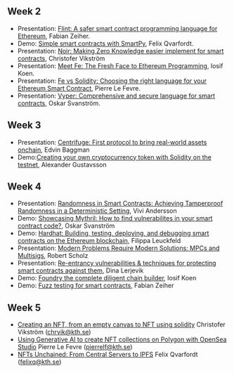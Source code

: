 ## Week 2
* Presentation: [Flint: A safer smart contract programming language for Ethereum](https://github.com/KTH/programmable-society/pull/37), Fabian Zeiher.
* Demo: [Simple smart contracts with SmartPy](https://github.com/KTH/programmable-society/pull/38), Felix Qvarfordt.
* Presentation: [Noir: Making Zero Knowledge easier implement for smart contracts](https://github.com/KTH/programmable-society/pull/39), Christofer Vikström
* Presentation: [Meet Fe: The Fresh Face to Ethereum Programming](https://github.com/KTH/programmable-society/pull/41), Iosif Koen.
* Presentation: [Fe vs Solidity: Choosing the right language for your Ethereum Smart Contract](https://github.com/KTH/programmable-society/pull/40), Pierre Le Fevre.
* Presentation: [Vyper: Comprehensive and secure language for smart contracts](https://github.com/KTH/programmable-society/pull/42), Oskar Svanström.

## Week 3
* Presentation: [Centrifuge: First protocol to bring real-world assets onchain](https://github.com/KTH/programmable-society/pull/48), Edvin Baggman
* Demo:[Creating your own cryptocurrency token with Solidity on the testnet](https://github.com/KTH/programmable-society/pull/50), Alexander Gustavsson

## Week 4
* Presentation: [Randomness in Smart Contracts: Achieving Tamperproof Randomness in a Deterministic Setting](https://github.com/KTH/programmable-society/pull/49), Vivi Andersson
* Demo: [Showcasing Mythril: How to find vulnerabilites in your smart contract code?](https://github.com/KTH/programmable-society/pull/57), Oskar Svanström
* Demo: [Hardhat: Building, testing, deploying, and debugging smart contracts on the Ethereum blockchain](https://github.com/KTH/programmable-society/pull/61), Filippa Leuckfeld
* Presentation: [Modern Problems Require Modern Solutions: MPCs and Multisigs](https://github.com/KTH/programmable-society/pull/63), Robert Scholz
* Presentation: [Re-entrancy vulnerabilities & techniques for protecting smart contracts against them](https://github.com/KTH/programmable-society/pull/67), Dina Lerjevik
* Demo: [Foundry the complete diligent chain builder](https://github.com/KTH/programmable-society/pull/55), Iosif Koen
* Demo: [Fuzz testing for smart contracts](https://github.com/KTH/programmable-society/pull/64), Fabian Zeiher

## Week 5
* [Creating an NFT, from an empty canvas to NFT using solidity](https://github.com/KTH/programmable-society/tree/2023/contributions/demo/week5/chrvik) Christofer Vikström (chrvik@kth.se)
* [Using Generative AI to create NFT collections on Polygon with OpenSea Studio](https://github.com/KTH/programmable-society/tree/2023/contributions/demo/week5/pierrelf) Pierre Le Fevre (pierrelf@kth.se)
* [NFTs Unchained: From Central Servers to IPFS](https://github.com/KTH/programmable-society/tree/2023/contributions/presentation/week5/felixq) Felix Qvarfordt (felixq@kth.se)

